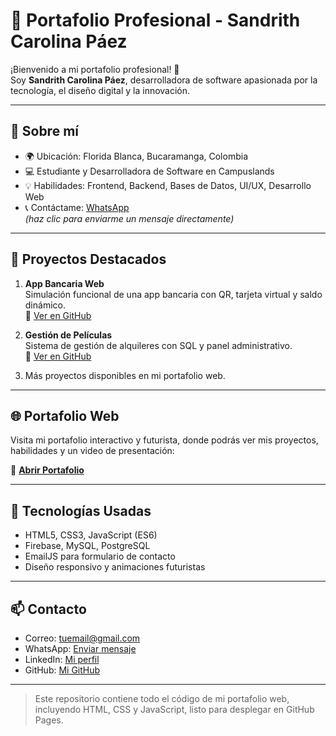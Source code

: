 # 🌟 Portafolio Profesional - Sandrith Carolina Páez

¡Bienvenido a mi portafolio profesional! 👋  
Soy **Sandrith Carolina Páez**, desarrolladora de software apasionada por la tecnología, el diseño digital y la innovación.

---

## 📌 Sobre mí
- 🌍 Ubicación: Florida Blanca, Bucaramanga, Colombia  
- 💻 Estudiante y Desarrolladora de Software en Campuslands  
- 💡 Habilidades: Frontend, Backend, Bases de Datos, UI/UX, Desarrollo Web  
- 📞 Contáctame: [WhatsApp](https://wa.me/TU_NUMERO_DE_TELEFONO)  
  *(haz clic para enviarme un mensaje directamente)*  

---

## 💼 Proyectos Destacados
1. **App Bancaria Web**  
   Simulación funcional de una app bancaria con QR, tarjeta virtual y saldo dinámico.  
   🔗 [Ver en GitHub](https://github.com/sandrypaez/app-bancaria)

2. **Gestión de Películas**  
   Sistema de gestión de alquileres con SQL y panel administrativo.  
   🔗 [Ver en GitHub](https://github.com/sandrypaez/movierental)

3. Más proyectos disponibles en mi portafolio web.  

---

## 🌐 Portafolio Web
Visita mi portafolio interactivo y futurista, donde podrás ver mis proyectos, habilidades y un video de presentación:  

🔗 **[Abrir Portafolio](https://sandrypaez.github.io/Portafolio.sandry/)**  


---

## 🔧 Tecnologías Usadas
- HTML5, CSS3, JavaScript (ES6)
- Firebase, MySQL, PostgreSQL
- EmailJS para formulario de contacto
- Diseño responsivo y animaciones futuristas

---

## 📫 Contacto
- Correo: [tuemail@gmail.com](mailto:tuemail@gmail.com)  
- WhatsApp: [Enviar mensaje](https://wa.me/TU_NUMERO_DE_TELEFONO)  
- LinkedIn: [Mi perfil](https://www.linkedin.com/in/sandrith-carolina-p%C3%A1ez-rinc%C3%B3n)  
- GitHub: [Mi GitHub](https://github.com/sandrypaez)  

---

> Este repositorio contiene todo el código de mi portafolio web, incluyendo HTML, CSS y JavaScript, listo para desplegar en GitHub Pages.
